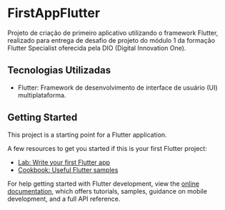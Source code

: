 # FirstAppFlutter

Projeto de criação de primeiro aplicativo utilizando o framework Flutter, realizado para entrega de desafio de projeto do módulo 1 da formação Flutter Specialist oferecida pela DIO (Digital Innovation One).

## Tecnologias Utilizadas

- Flutter: Framework de desenvolvimento de interface de usuário (UI) multiplataforma.

## Getting Started

This project is a starting point for a Flutter application.

A few resources to get you started if this is your first Flutter project:

- [Lab: Write your first Flutter app](https://docs.flutter.dev/get-started/codelab)
- [Cookbook: Useful Flutter samples](https://docs.flutter.dev/cookbook)

For help getting started with Flutter development, view the
[online documentation](https://docs.flutter.dev/), which offers tutorials,
samples, guidance on mobile development, and a full API reference.
